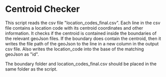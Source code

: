# Centroid Checker

This script reads the csv file "location_codes_final.csv".
Each line in the csv file contains a location code with its centroid coordinates and other information.
It checks if the centroid is contained inside the boundaries of the relevant geoJson files. 
If the boundary does contain the centroid, then it writes the file path of the geoJson to the line in a new column in the output csv file.
Also writes the location_code into the base of the matching geoJson as "id".

The boundary folder and location_codes_final.csv should be placed in the same folder as the script. 
